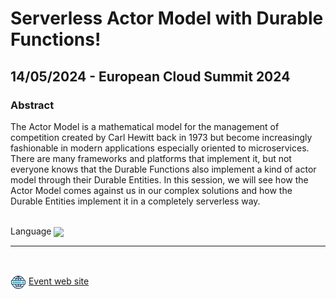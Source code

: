 # Serverless Actor Model with Durable Functions!
##  14/05/2024 - European Cloud Summit 2024
### Abstract 
The Actor Model is a mathematical model for the management of competition created by Carl Hewitt back in 1973 but become increasingly fashionable in modern applications especially oriented to microservices. There are many frameworks and platforms that implement it, but not everyone knows that the Durable Functions also implement a kind of actor model through their Durable Entities. In this session, we will see how the Actor Model comes against us in our complex solutions and how the Durable Entities implement it in a completely serverless way.

<br/>
Language <img width="25" src="https://raw.githubusercontent.com/massimobonanni/massimobonanni/master/images/flageng.svg" style="vertical-align:middle">

<br/>

---
<br/>
<p>
<img width="25" src="https://raw.githubusercontent.com/massimobonanni/massimobonanni/master/images/eventwebsite.svg" style="vertical-align:middle"> 
<a href="https://cloudsummit.eu/">Event web site</a>
</p>
